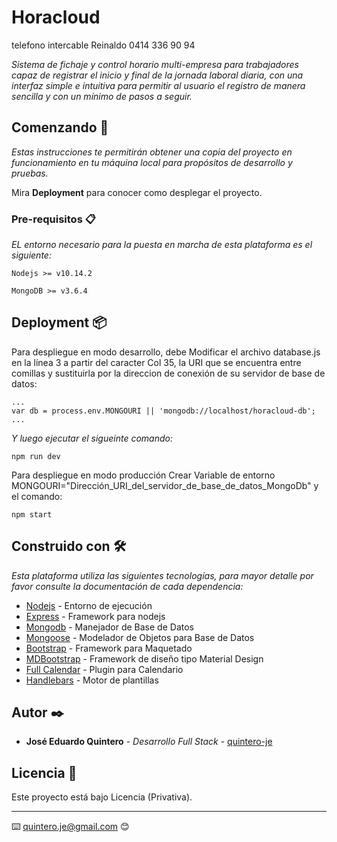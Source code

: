 # Horacloud
telefono intercable Reinaldo 0414 336 90 94



_Sistema de fichaje y control horario multi-empresa para trabajadores capaz de registrar el inicio y final de la jornada laboral diaria, con una interfaz simple e intuitiva para permitir al usuario el registro de manera sencilla y con un mínimo de pasos a seguir._

## Comenzando 🚀

_Estas instrucciones te permitirán obtener una copia del proyecto en funcionamiento en tu máquina local para propósitos de desarrollo y pruebas._

Mira **Deployment** para conocer como desplegar el proyecto.


### Pre-requisitos 📋

_EL entorno necesario para la puesta en marcha de esta plataforma es el siguiente:_

```
Nodejs >= v10.14.2

MongoDB >= v3.6.4
```

## Deployment 📦

Para despliegue en modo desarrollo, debe Modificar el archivo database.js en la línea 3 a partir del caracter Col 35, la URI que se encuentra entre comillas y sustituirla por la direccion de conexión de su servidor de base de datos:

```
...
var db = process.env.MONGOURI || 'mongodb://localhost/horacloud-db';
...
```
_Y luego ejecutar el sigueinte comando:_

```
npm run dev 
```
Para despliegue en modo producción Crear Variable de entorno MONGOURI="Dirección_URI_del_servidor_de_base_de_datos_MongoDb" y el comando:

```
npm start
```


## Construido con 🛠️

_Esta plataforma utiliza las siguientes tecnologías, para mayor detalle por favor consulte la documentación de cada dependencia:_


* [Nodejs](https://nodejs.org/es/docs/) - Entorno de ejecución
* [Express](https://expressjs.com/es/4x/api.html) - Framework para nodejs
* [Mongodb](https://docs.mongodb.com/) - Manejador de Base de Datos
* [Mongoose](https://mongoosejs.com/docs/guide.html) - Modelador de Objetos para Base de Datos
* [Bootstrap](https://getbootstrap.com/docs/4.3/getting-started/introduction/) - Framework para Maquetado
* [MDBootstrap](https://getbootstrap.com/docs/4.3/getting-started/introduction/) - Framework de diseño tipo Material Design
* [Full Calendar](https://fullcalendar.io/docs) - Plugin para Calendario
* [Handlebars](https://handlebarsjs.com/) - Motor de plantillas


## Autor ✒️


* **José Eduardo Quintero** - *Desarrollo Full Stack* - [quintero-je](https://github.com/quintero-je)

## Licencia 📄

Este proyecto está bajo Licencia (Privativa).



---
⌨️  [quintero.je@gmail.com](mailto:quintero.je@gmail.com) 😊